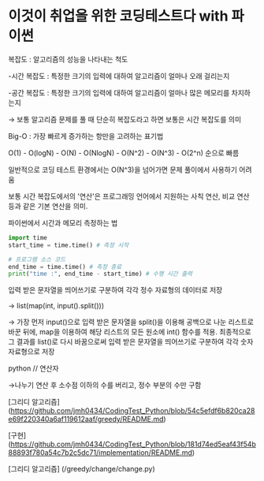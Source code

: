 # 이것이 취업을 위한 코딩테스트다 with 파이썬

복잡도 : 알고리즘의 성능을 나타내는 척도 

-시간 복잡도 : 특정한 크기의 입력에 대하여 알고리즘이 얼마나 오래 걸리는지

-공간 복잡도 : 특정한 크기의 입력에 대하여 알고리즘이 얼마나 많은 메모리를 차지하는지

→ 보통 알고리즘 문제를 풀 때 단순히 복잡도라고 하면 보통은 시간 복잡도를 의미

Big-O : 가장 빠르게 증가하는 항만을 고려하는 표기법

O(1) - O(logN) - O(N) - O(NlogN) - O(N^2) - O(N^3) - O(2^n) 순으로 빠름

일반적으로 코딩 테스트 환경에서는 O(N^3)을 넘어가면 문제 풀이에서 사용하기 어려움

보통 시간 복잡도에서의  '연산'은 프로그래밍 언어에서 지원하는 사칙 연산, 비교 연산 등과 같은 기본 연산을 의미.

파이썬에서 시간과 메모리  측정하는 법

```python
import time
start_time = time.time() # 측정 시작

# 프로그램 소스 코드
end_time = time.time() # 측정 종료
print("time :", end_time - start_time) # 수행 시간 출력

```

입력 받은 문자열을 띄어쓰기로 구분하여 각각 정수 자료형의 데이터로 저장

→ list(map(int, input().split()))

→ 가장 먼저 input()으로 입력 받은 문자열을 split()을 이용해 공백으로 나눈 리스트로 바꾼 뒤에, map을 이용하여 해당 리스트의 모든 원소에 int() 함수를 적용. 최종적으로 그 결과를 list()로 다시 바꿈으로써 입력 받은 문자열을 띄어쓰기로 구분하여 각각 숫자 자료형으로 저장

python // 연산자

→나누기 연산 후 소수점 이하의 수를 버리고, 정수 부분의 수만 구함

[그리디 알고리즘]
(https://github.com/jmh0434/CodingTest_Python/blob/54c5efdf6b820ca28e69f220340a6af119612aaf/greedy/README.md)


[구현]
(https://github.com/jmh0434/CodingTest_Python/blob/181d74ed5eaf43f54b88893f780a54c7b2c5dc71/implementation/README.md)

[그리디 알고리즘]
(/greedy/change/change.py)
